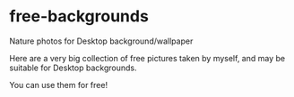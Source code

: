 # free-backgrounds
Nature photos for Desktop background/wallpaper

Here are a very big collection of free pictures taken by myself, and may be suitable for Desktop backgrounds.

You can use them for free!
